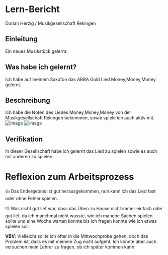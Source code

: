 # Lern-Bericht
  Dorian Herzig / Musikgesellschaft Rekingen

## Einleitung
  Ein neues Musikstück gelernt.


## Was habe ich gelernt?
Ich habe auf meinem Saxofon das ABBA Gold Lied Money,Money,Money gelernt.

## Beschreibung
Ich habe die Noten des Liedes Money,Money,Money von der Musikgesellschaft Rekingen bekommen, sowie spiele ich auch aktiv mit.
![image](https://user-images.githubusercontent.com/110893245/184817479-fce8ef10-544a-4abd-ae9b-fd093aa454f7.png)
![image](https://user-images.githubusercontent.com/110893245/184817862-c995a9ce-d9fc-42e9-a550-ab18fcd88d7b.png)



## Verifikation
In dieser Gesellschaft habe ich gelernt das Lied zu spielen sowie es auch mit anderen zu spielen.

# Reflexion zum Arbeitsprozess
👍 Das Endergebnis ist gut herausgekommen, nun kann ich das Lied fast oder ohne Fehler spielen. 

👎 Was nicht gut lief war, dass das Üben zu Hause nicht immer einfach oder gut lief, da ich manchmal nicht wusste, wie ich manche Sachen spielen sollte und eine Woche      warten konnte bis ich fragen konnte wie ich etwas spielen soll.

**VBV**: Vielleicht sollte ich öfter in die Mittwochprobe gehen, doch das Problem ist, dass es mit meinem Zug nicht aufgeht.
        Ich könnte aber auch versuchen mein Lehrer zu fragen, ob ich später kommen kann.
        
        
